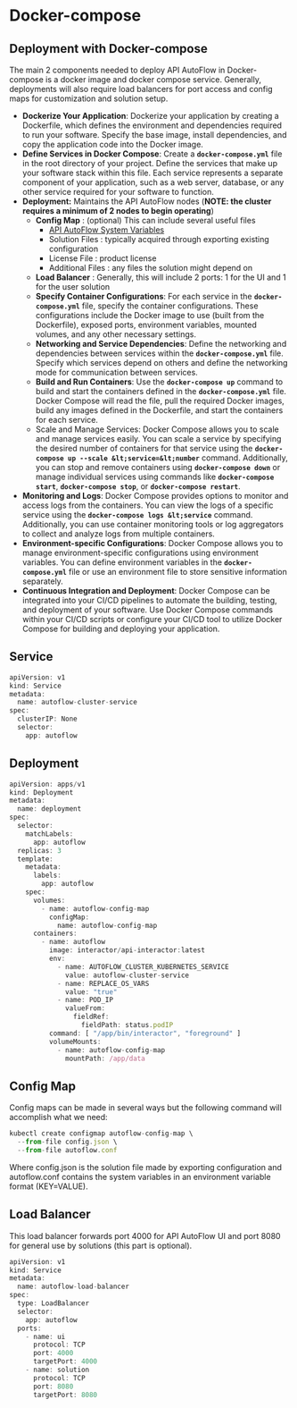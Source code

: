 # Docker-compose

## Deployment with Docker-compose

The main 2 components needed to deploy API AutoFlow in Docker-compose is a docker image and docker compose service. Generally, deployments will also require load balancers for port access and config maps for customization and solution setup.

- **Dockerize Your Application**: Dockerize your application by creating a Dockerfile, which defines the environment and dependencies required to run your software. Specify the base image, install dependencies, and copy the application code into the Docker image.
- **Define Services in Docker Compose**: Create a **`docker-compose.yml`** file in the root directory of your project. Define the services that make up your software stack within this file. Each service represents a separate component of your application, such as a web server, database, or any other service required for your software to function.
- **Deployment:** Maintains the API AutoFlow nodes (**NOTE: the cluster requires a minimum of 2 nodes to begin operating**)
    - **Config Map** : (optional) This can include several useful files
         - [API AutoFlow System Variables](../../Advanced%20Guide/system-variable)
        - Solution Files : typically acquired through exporting existing configuration
        - License File : product license
        - Additional Files : any files the solution might depend on
    - **Load Balancer** : Generally, this will include 2 ports: 1 for the UI and 1 for the user solution
    - **Specify Container Configurations**: For each service in the **`docker-compose.yml`** file, specify the container configurations. These configurations include the Docker image to use (built from the Dockerfile), exposed ports, environment variables, mounted volumes, and any other necessary settings.
    - **Networking and Service Dependencies**: Define the networking and dependencies between services within the **`docker-compose.yml`** file. Specify which services depend on others and define the networking mode for communication between services.
    - **Build and Run Containers**: Use the **`docker-compose up`** command to build and start the containers defined in the **`docker-compose.yml`** file. Docker Compose will read the file, pull the required Docker images, build any images defined in the Dockerfile, and start the containers for each service.
    - Scale and Manage Services: Docker Compose allows you to scale and manage services easily. You can scale a service by specifying the desired number of containers for that service using the **`docker-compose up --scale &lt;service=&lt;number`** command. Additionally, you can stop and remove containers using **`docker-compose down`** or manage individual services using commands like **`docker-compose start`**, **`docker-compose stop`**, or **`docker-compose restart`**.
- **Monitoring and Logs**: Docker Compose provides options to monitor and access logs from the containers. You can view the logs of a specific service using the **`docker-compose logs &lt;service`** command. Additionally, you can use container monitoring tools or log aggregators to collect and analyze logs from multiple containers.
- **Environment-specific Configurations**: Docker Compose allows you to manage environment-specific configurations using environment variables. You can define environment variables in the **`docker-compose.yml`** file or use an environment file to store sensitive information separately.
- **Continuous Integration and Deployment**: Docker Compose can be integrated into your CI/CD pipelines to automate the building, testing, and deployment of your software. Use Docker Compose commands within your CI/CD scripts or configure your CI/CD tool to utilize Docker Compose for building and deploying your application.

## Service

```jsx
apiVersion: v1
kind: Service
metadata:
  name: autoflow-cluster-service
spec:
  clusterIP: None
  selector:
    app: autoflow
```

## Deployment

```jsx
apiVersion: apps/v1
kind: Deployment
metadata:
  name: deployment
spec:
  selector:
    matchLabels:
      app: autoflow
  replicas: 3
  template:
    metadata:
      labels:
        app: autoflow
    spec:
      volumes:
        - name: autoflow-config-map
          configMap:
            name: autoflow-config-map
      containers:
        - name: autoflow
          image: interactor/api-interactor:latest
          env:
            - name: AUTOFLOW_CLUSTER_KUBERNETES_SERVICE
              value: autoflow-cluster-service
            - name: REPLACE_OS_VARS
              value: "true"
            - name: POD_IP
              valueFrom:
                fieldRef:
                  fieldPath: status.podIP
          command: [ "/app/bin/interactor", "foreground" ]
          volumeMounts:
            - name: autoflow-config-map
              mountPath: /app/data
```

## Config Map

Config maps can be made in several ways but the following command will accomplish what we need:

```jsx
kubectl create configmap autoflow-config-map \
  --from-file config.json \
  --from-file autoflow.conf
```

Where config.json is the solution file made by exporting configuration and autoflow.conf contains the system variables in an environment variable format (KEY=VALUE).

## Load Balancer

This load balancer forwards port 4000 for API AutoFlow UI and port 8080 for general use by solutions (this part is optional).

```jsx
apiVersion: v1
kind: Service
metadata:
  name: autoflow-load-balancer
spec:
  type: LoadBalancer
  selector:
    app: autoflow
  ports:
    - name: ui
      protocol: TCP
      port: 4000
      targetPort: 4000
    - name: solution
      protocol: TCP
      port: 8080
      targetPort: 8080
```